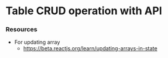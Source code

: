 # Table CRUD operation with API

### Resources

- For updating array
  - https://beta.reactjs.org/learn/updating-arrays-in-state
